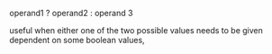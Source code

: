 operand1 ? operand2 : operand 3

useful when either one of the two possible values needs to be given dependent on some boolean values,